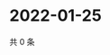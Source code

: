 # 2022-01-25

共 0 条

<!-- BEGIN WEIBO -->
<!-- 最后更新时间 Tue Jan 25 2022 07:08:31 GMT+0800 (China Standard Time) -->

<!-- END WEIBO -->
